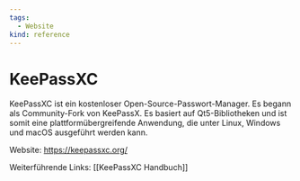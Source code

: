 ```yaml
---
tags:
  - Website
kind: reference
---
```

# KeePassXC

KeePassXC ist ein kostenloser Open-Source-Passwort-Manager. Es begann als Community-Fork von KeePassX. Es basiert auf Qt5-Bibliotheken und ist somit eine plattformübergreifende Anwendung, die unter Linux, Windows und macOS ausgeführt werden kann.

Website: <https://keepassxc.org/>

Weiterführende Links: [[KeePassXC Handbuch]]